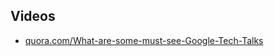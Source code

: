 Videos
------

* [quora.com/What-are-some-must-see-Google-Tech-Talks](https://www.quora.com/What-are-some-must-see-Google-Tech-Talks)
